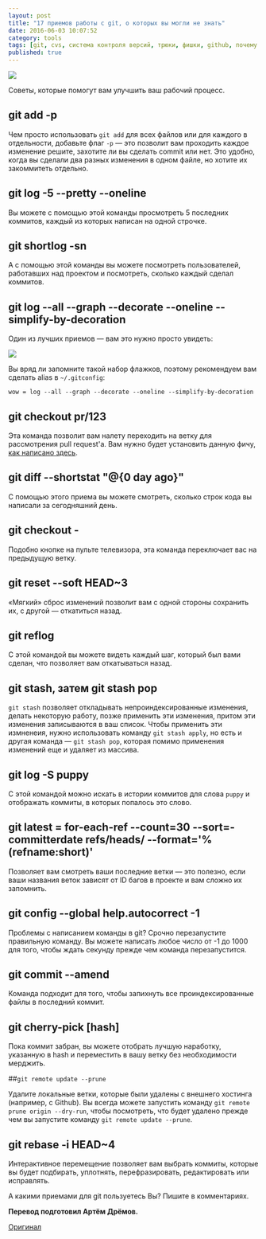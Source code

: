 ```yaml
---
layout: post
title: "17 приемов работы с git, о которых вы могли не знать"
date: 2016-06-03 10:07:52
category: tools
tags: [git, cvs, система контроля версий, трюки, фишки, github, почему я раньше этого не знал]
published: true
---
```


<img src="https://theasder.github.io/img/git.jpg" class="img-responsive" /><br />

Советы, которые помогут вам улучшить ваш рабочий процесс.

<!-- more -->

## git add -p

Чем просто использовать `git add` для всех файлов или для каждого в отдельности, добавьте флаг `-p` — это позволит вам проходить каждое изменение решите, захотите ли вы сделать commit или нет. Это удобно, когда вы сделали два разных изменения в одном файле, но хотите их закоммитеть отдельно.

## git log -5 --pretty --oneline

Вы можете с помощью этой команды просмотреть 5 последних коммитов, каждый из которых написан на одной строчке.

## git shortlog -sn

А с помощью этой команды вы можете посмотреть пользователей, работавших над проектом и посмотреть, сколько каждый сделал коммитов.

## git log --all --graph --decorate --oneline --simplify-by-decoration

Один из лучших приемов — вам это нужно просто увидеть:

<img src='https://pbs.twimg.com/media/CdEjwu3UEAAmf-J.jpg:large' class='img-responsive'>

Вы вряд ли запомните такой набор флажков, поэтому рекомендуем вам сделать alias в `~/.gitconfig`:

    wow = log --all --graph --decorate --oneline --simplify-by-decoration
    
## git checkout pr/123

Эта команда позволит вам налету переходить на ветку для рассмотрения pull request'a. Вам нужно будет установить данную фичу, [как написано здесь](https://gist.github.com/piscisaureus/3342247).

## git diff --shortstat "@{0 day ago}"

С помощью этого приема вы можете смотреть, сколько строк кода вы написали за сегодняшний день.

## git checkout -

Подобно кнопке на пульте телевизора, эта команда переключает вас на предыдущую ветку.

## git reset --soft HEAD~3

«Мягкий» сброс изменений позволит вам с одной стороны сохранить их, с другой — откатиться назад.

## git reflog

С этой командой вы можете видеть каждый шаг, который был вами сделан, что позволяет вам откатываться назад.

## git stash, затем git stash pop

`git stash` позволяет откладывать непроиндексированные изменения, делать некоторую работу, позже применить эти изменения, притом эти изменения записываются в ваш список. Чтобы применить эти измненеия, нужно использовать команду `git stash apply`, но есть и другая команда — `git stash pop`, которая помимо применения изменений еще и удаляет из массива.

## git log -S puppy

С этой командой можно искать в истории коммитов для слова `puppy` и отображать коммиты, в которых попалось это слово.

## git latest = for-each-ref --count=30 --sort=-committerdate refs/heads/ --format='%(refname:short)'

Позволяет вам смотреть ваши последние ветки — это полезно, если ваши названия веток зависят от ID багов в проекте и вам сложно их запомнить.

## git config --global help.autocorrect -1

Проблемы с написанием команды в git? Срочно перезапустите правильную команду. Вы можете написать любое число от -1 до 1000 для того, чтобы ждать секунду прежде чем команда перезапустится.

## git commit --amend

Команда подходит для того, чтобы запихнуть все проиндексированные файлы в последний коммит.

## git cherry-pick [hash]

Пока коммит забран, вы можете отобрать лучшую наработку, указанную в hash и переместить в вашу ветку без необходимости мерджить.

##`git remote update --prune`

Удалите локальные ветки, которые были удалены с внешнего хостинга (например, с Github). Вы всегда можете запустить команду `git remote prune origin --dry-run`, чтобы посмотреть, что будет удалено прежде чем вы запустите команду `git remote update --prune`.

## git rebase -i HEAD~4

Интерактивное перемещение позволяет вам выбрать коммиты, которые вы будет подбирать, уплотнять, перефразировать, редактировать или исправлять.

А какими приемами для git пользуетесь Вы? Пишите в комментариях.

**Перевод подготовил Артём Дрёмов.**

[Оригинал](http://wesbos.com/git-hot-tips/)



 

